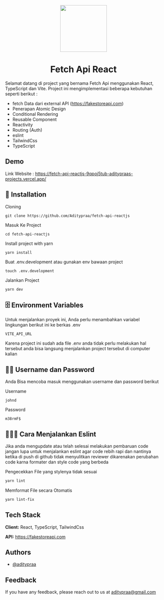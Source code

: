 <div align="center">
  <img src="https://github.com/user-attachments/assets/3b44506e-cb21-41c6-80ca-d6e387295ca5" width="150"> 
</div>

<h1 align="center">Fetch Api React</h1>

Selamat datang di project yang bernama Fetch Api menggunakan React, TypeScript dan Vite. Project ini mengimplementasi beberapa kebutuhan seperti berikut :

- fetch Data dari external API (https://fakestoreapi.com)
- Penerapan Atomic Design
- Conditional Rendering
- Reusable Component
- Reactivity
- Routing (Auth)
- eslint
- TailwindCss
- TypeScript

## Demo

Link Website : https://fetch-api-reactjs-9qpoj5tub-aditypraas-projects.vercel.app/

## 🚀 Installation

Cloning

```
git clone https://github.com/Aditypraa/fetch-api-reactjs
```

Masuk Ke Project

```
cd fetch-api-reactjs
```

Install project with yarn

```
yarn install
```

Buat .env.development atau gunakan env bawaan project

```
touch .env.development
```

Jalankan Project

```
yarn dev
```

## 🗄️ Environment Variables

Untuk menjalankan proyek ini, Anda perlu menambahkan variabel lingkungan berikut ini ke berkas .env

`VITE_API_URL`

Karena project ini sudah ada file .env anda tidak perlu melakukan hal tersebut anda bisa langsung menjalankan project tersebut di computer kalian

## 🧑‍🦰 Username dan Password

Anda Bisa mencoba masuk menggunakan username dan password berikut

Username

```
johnd
```

Password

```
m38rmF$
```

## 🏃‍♂️‍➡️ Cara Menjalankan Eslint

Jika anda mengupdate atau telah selesai melakukan pembaruan code jangan lupa untuk menjalankan eslint agar code rebih rapi dan nantinya ketika di push di github tidak menyulitkan reviewer dikarenakan perubahan code karna formater dan style code yang berbeda

Pengecekkan File yang stylenya tidak sesuai

```bash
yarn lint
```

Memformat File secara Otomatis

```bash
yarn lint-fix
```

## Tech Stack

**Client:** React, TypeScript, TailwindCss

**API:** https://fakestoreapi.com

## Authors

- [@aditypraa](https://www.github.com/aditypraa)

## Feedback

If you have any feedback, please reach out to us at aditypraa@gmail.com
